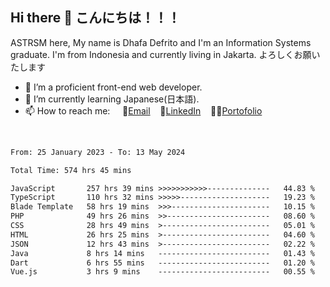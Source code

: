 ## Hi there 👋 こんにちは！！！
ASTRSM here, My name is Dhafa Defrito and I'm an Information Systems graduate. I'm from Indonesia and currently living in Jakarta. よろしくお願いたします

- 🔭 I’m a proficient front-end web developer.
- 🌱 I’m currently learning Japanese(日本語).
- 📫 How to reach me: &nbsp;&nbsp;&nbsp;&nbsp;📧[Email](ddefrito@gmail.com)&nbsp;&nbsp;&nbsp;&nbsp;💼[LinkedIn](https://www.linkedin.com/in/dhafa-defrita-rama-yudistira-9357a9229/)&nbsp;&nbsp;&nbsp;&nbsp;👨‍🎨[Portofolio](https://ddefrito.vercel.app/)
<br>
<!-- <p align="left">
<a href="https://github.com/ASTRSM">
  <img height="180em" src="https://github-readme-stats-eight-theta.vercel.app/api?username=ASTRSM&show_icons=true&theme=dracula&include_all_commits=true&count_private=true"/>
  <img height="180em" src="https://github-readme-stats-eight-theta.vercel.app/api/top-langs/?username=ASTRSM&layout=compact&langs_count=8&theme=dracula"/>
</a>
</p> -->

<!--START_SECTION:waka-->

```txt
From: 25 January 2023 - To: 13 May 2024

Total Time: 574 hrs 45 mins

JavaScript       257 hrs 39 mins >>>>>>>>>>>--------------   44.83 %
TypeScript       110 hrs 32 mins >>>>>--------------------   19.23 %
Blade Template   58 hrs 19 mins  >>>----------------------   10.15 %
PHP              49 hrs 26 mins  >>-----------------------   08.60 %
CSS              28 hrs 49 mins  >------------------------   05.01 %
HTML             26 hrs 25 mins  >------------------------   04.60 %
JSON             12 hrs 43 mins  >------------------------   02.22 %
Java             8 hrs 14 mins   -------------------------   01.43 %
Dart             6 hrs 55 mins   -------------------------   01.20 %
Vue.js           3 hrs 9 mins    -------------------------   00.55 %
```

<!--END_SECTION:waka-->
